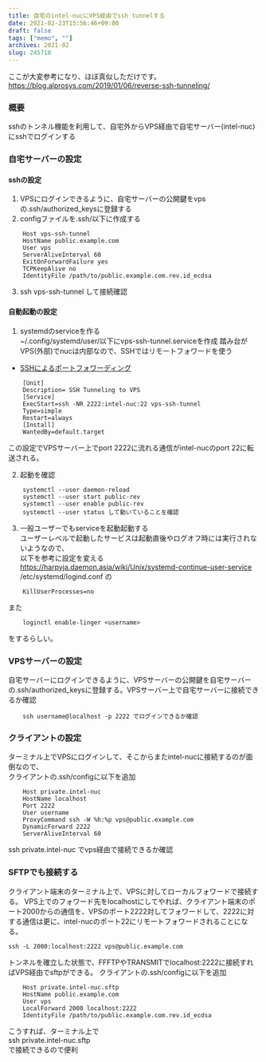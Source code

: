 ```yaml
---
title: 自宅のintel-nucにVPS経由でssh tunnelする
date: 2021-02-23T15:56:46+09:00
draft: false
tags: ["memo", ""]
archives: 2021-02
slug: 245718
---
```

ここが大変参考になり、ほぼ真似しただけです。   
https://blog.alprosys.com/2019/01/06/reverse-ssh-tunneling/
### 概要
sshのトンネル機能を利用して、自宅外からVPS経由で自宅サーバー(intel-nuc)にsshでログインする
### 自宅サーバーの設定
#### sshの設定
1. VPSにログインできるように、自宅サーバーの公開鍵をvpsの.ssh/authorized_keysに登録する
2. configファイルを.ssh/以下に作成する
```
    Host vps-ssh-tunnel
    HostName public.example.com
    User vps
    ServerAliveInterval 60
    ExitOnForwardFailure yes
    TCPKeepAlive no
    IdentityFile /path/to/public.example.com.rev.id_ecdsa
```
3. ssh vps-ssh-tunnel して接続確認
#### 自動起動の設定
1. systemdのserviceを作る  
~/.config/systemd/user/以下にvps-ssh-tunnel.serviceを作成
踏み台がVPS(外部)でnucは内部なので、SSHではリモートフォワードを使う
- [SSHによるポートフォワーディング](https://blue-red.ddo.jp/~ao/wiki/wiki.cgi?page=SSH%A4%CB%A4%E8%A4%EB%A5%DD%A1%BC%A5%C8%A5%D5%A5%A9%A5%EF%A1%BC%A5%C7%A5%A3%A5%F3%A5%B0#p3)
```
    [Unit]
    Description= SSH Tunneling to VPS
    [Service]
    ExecStart=ssh -NR 2222:intel-nuc:22 vps-ssh-tunnel
    Type=simple
    Restart=always
    [Install]
    WantedBy=default.target
```
この設定でVPSサーバー上でport 2222に流れる通信がintel-nucのport 22に転送される。

2. 起動を確認
```
    systemctl --user daemon-reload
    systemctl --user start public-rev
    systemctl --user enable public-rev
    systemctl --user status して動いていることを確認
```

3. 一般ユーザーでもserviceを起動起動する  
ユーザーレベルで起動したサービスは起動直後やログオフ時には実行されないようなので、  
以下を参考に設定を変える  
https://harpyja.daemon.asia/wiki/Unix/systemd-continue-user-service  
/etc/systemd/logind.conf の
```
    KillUserProcesses=no
```
また
```
    loginctl enable-linger <username>
```
をするらしい。

### VPSサーバーの設定  
自宅サーバーにログインできるように、VPSサーバーの公開鍵を自宅サーバーの.ssh/authorized_keysに登録する。VPSサーバー上で自宅サーバーに接続できるか確認
```
    ssh username@localhost -p 2222 でログインできるか確認
```
### クライアントの設定
ターミナル上でVPSにログインして、そこからまたintel-nucに接続するのが面倒なので、  
クライアントの.ssh/configに以下を追加  
```
    Host private.intel-nuc
    HostName localhost
    Port 2222
    User username
    ProxyCommand ssh -W %h:%p vps@public.example.com
    DynamicForward 2222
    ServerAliveInterval 60
```

ssh private.intel-nuc でvps経由で接続できるか確認

### SFTPでも接続する
クライアント端末のターミナル上で、VPSに対してローカルフォワードで接続する。
VPS上でのフォワード先をlocalhostにしてやれば、クライアント端末のポート2000からの通信を、VPSのポート2222対してフォワードして、2222に対する通信は更に、intel-nucのポート22にリモートフォワードされることになる。 
```
ssh -L 2000:localhost:2222 vps@public.example.com
```
トンネルを確立した状態で、FFFTPやTRANSMITでlocalhost:2222に接続すればVPS経由でsftpができる。
クライアントの.ssh/configに以下を追加
```
    Host private.intel-nuc.sftp
    HostName public.example.com
    User vps
    LocalForward 2000 localhost:2222
    IdentityFile /path/to/public.example.com.rev.id_ecdsa
```
こうすれば、ターミナル上で  
ssh private.intel-nuc.sftp  
で接続できるので便利